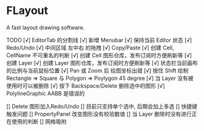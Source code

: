 # FLayout

A fast layout drawing software.

TODO
[√] EditorTab 的分割线
[√] 新增 Menubar
[√] 保持当前 Editor 状态
[√] Redo/Undo
[√] 中间区域 左中右 的拖拽
[√] Copy/Paste
[√] 创建 Cell, CellName 不可重名的判断
[√] 创建 Cell 图形仓库，发布订阅时方便刷新等
[√] 创建 Layer
[√] 创建 Layer 图形仓库，发布订阅时方便刷新等
[√] 状态栏当前画布的比例与当前鼠标位置
[√] Pan 或 Zoom 后 绘图坐标出错
[√] 按住 Shift 绘制 Rectangle => Square 与 Polygon => Poylygon 45 degree
[√] 当 Layer 没有被使用时可以被删除
[√] 按下 Backspace/Delete 删除选中的图形
[√] PolylineGraphic AABB 是错误的

[] Delete 图形加入Redo/Undo
[] 目前只支持单个选中, 后期会加上多选
[] 快捷键触发问题
[] PropertyPanel 改变图形没有校验数值
[] 当 Layer 删除时没有进行正在使用的判断
[] 网格吸附
